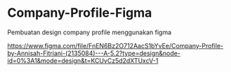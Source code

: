 # Company-Profile-Figma
Pembuatan design company profile menggunakan figma

https://www.figma.com/file/FnEN6Bz2O712AacS1bYvEe/Company-Profile-by-Annisah-Fitriani-(2135084)---A-5.2?type=design&node-id=0%3A1&mode=design&t=KCUvCz5d2dXTUxcV-1
